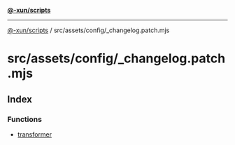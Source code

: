 [**@-xun/scripts**](../../../../README.md)

***

[@-xun/scripts](../../../../README.md) / src/assets/config/\_changelog.patch.mjs

# src/assets/config/\_changelog.patch.mjs

## Index

### Functions

- [transformer](functions/transformer.md)
